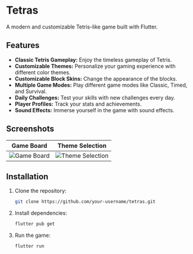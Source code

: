 # Tetras

A modern and customizable Tetris-like game built with Flutter.

## Features

*   **Classic Tetris Gameplay:** Enjoy the timeless gameplay of Tetris.
*   **Customizable Themes:** Personalize your gaming experience with different color themes.
*   **Customizable Block Skins:** Change the appearance of the blocks.
*   **Multiple Game Modes:** Play different game modes like Classic, Timed, and Survival.
*   **Daily Challenges:** Test your skills with new challenges every day.
*   **Player Profiles:** Track your stats and achievements.
*   **Sound Effects:** Immerse yourself in the game with sound effects.

## Screenshots

| Game Board | Theme Selection |
| :---: | :---: |
| ![Game Board](screenshots/game_board.png) | ![Theme Selection](screenshots/theme_selection.png) |

## Installation

1.  Clone the repository:
    ```bash
    git clone https://github.com/your-username/tetras.git
    ```
2.  Install dependencies:
    ```bash
    flutter pub get
    ```
3.  Run the game:
    ```bash
    flutter run
